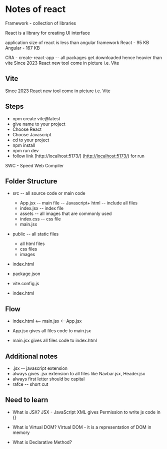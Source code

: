 # Notes of react

Framework - collection of libraries

React is a library for creating UI interface

application size of react is less than angular framework
React - 95 KB
Angular - 167 KB

CRA - create-react-app -- all packages get downloaded hence heavier than vite
Since 2023 React new tool come in picture i.e. Vite

## Vite

Since 2023 React new tool come in picture i.e. Vite

## Steps

- npm create vite@latest
- give name to your project
- Choose React
- Choose Javascript
- cd to your project
- npm install
- npm run dev
- follow link [http://localhost:5173/] (<http://localhost:5173/>) for run

SWC - Speed Web Compiler

## Folder Structure

- src -- all source code or main code
  - App.jsx -- main file -- Javascript+ html -- include all files
  - index.jsx -- index file
  - assets -- all images that are commonly used
  - index.css -- css file
  - main.jsx

- public -- all static files
  - all html files
  - css files
  - images

- index.html

- package.json

- vite.config.js

- index.html

## Flow

- index.html <-- main.jsx <--App.jsx

- App.jsx gives all files code to main.jsx

- main.jsx gives all files code to index.html

## Additional notes

- .jsx -- javascript extension
- always gives .jsx extension to all files like Navbar.jsx, Header.jsx
- always first letter should be capital
- rafce -- short cut

## Need to learn

- What is JSX?
  JSX - JavaScript XML
  gives Permission to write js code in {}

- What is Virtual DOM?
  Virtual DOM - it is a representation of DOM in memory

- What is Declarative Method?

